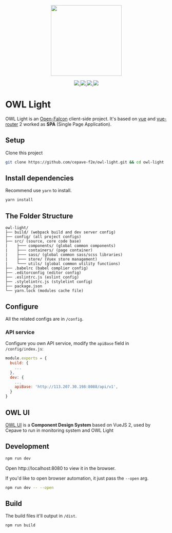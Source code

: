 <p align="center">
  <img width="220" src="https://raw.githubusercontent.com/cepave-f2e/owl-light/dev/assets/logo.png" />
</p>

<p align="center">
  <a href="https://circleci.com/gh/cepave-f2e/owl-light" alt="Build Status" target="_blank">
    <img src="https://img.shields.io/circleci/project/github/cepave-f2e/owl-light/dev.svg" />
  </a>
  <a href="https://codecov.io/gh/cepave-f2e/owl-light" alt="Coverage" target="_blank">
    <img src="https://img.shields.io/codecov/c/github/cepave-f2e/owl-light.svg" />
  </a>
  <a href="https://github.com/cepave-f2e/owl-light/releases">
    <img src="https://img.shields.io/github/tag/cepave-f2e/owl-light.svg" />
  </a>
  <img src="https://img.shields.io/github/license/cepave-f2e/owl-light.svg" />
</p>


# OWL Light

OWL Light is an [Open-Falcon](https://github.com/open-falcon) client-side project. It's based on [vue](https://github.com/vuejs/vue) and [vue-router](https://github.com/vuejs/vue-router) 2 worked as **SPA** (Single Page Application).

## Setup

Clone this project

```sh
git clone https://github.com/cepave-f2e/owl-light.git && cd owl-light
```

## Install dependencies

Recommend use `yarn` to install.

```sh
yarn install
```



## The Folder Structure

```
owl-light/
├── build/ (webpack build and dev server config)
├── config/ (all project configs)
├── src/ (source, core code base)
|    ├─── components/ (global common components)
|    ├─── containers/ (page container)
|    ├─── sass/ (global common sass/scss libraries)
|    ├─── store/ (Vuex store management)
|    └─── utils/ (global common utility functions)
├── .babelrc (babel complier config)
├── .editorconfig (editor config)
├── .eslintrc.js (eslint config)
├── .stylelintrc.js (stylelint config)
├── package.json
└── yarn.lock (modules cache file)
```


## Configure

All the related configs are in `/config`.


### API service

Configure you own API service, modify the `apiBase` field in `/config/index.js`:

```js
module.exports = {
  build: {
    ...
  },
  dev: {
    ...
    apiBase: 'http://113.207.30.198:8088/api/v1',
  }
}
```



## OWL UI

[OWL UI](https://cepave-f2e.github.io/vue-owl-ui) is a **Component Design System** based on VueJS 2, used by Cepave to run in monitoring system and OWL Light



## Development

```sh
npm run dev
```

Open http://localhost:8080 to view it in the browser.


If you'd like to open browser automation, it just pass the `--open` arg.

```sh
npm run dev -- --open
```

## Build

The build files it'll output in `/dist`.

```sh
npm run build
```
